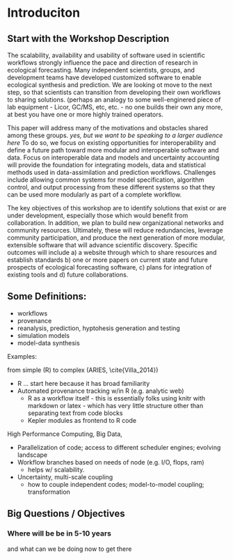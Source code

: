 # Introduciton

## Start with the Workshop Description

The scalability, availability and usability of software used in scientific workflows strongly influence the pace and direction of research in ecological forecasting.  Many independent scientists, groups, and development teams have developed customized software to enable ecological synthesis and prediction. We are looking ot move to the next step, so that scientists can transition from developing their own workflows to sharing solutions. (perhaps an analogy to some well-enginered piece of lab equipment - Licor, GC/MS, etc, etc. - no one builds their own any more, at best you have one or more highly trained operators. 

This paper will address many of the motivations and obstacles shared among these groups. _yes, but we want to be speaking to a larger audience here_ To do so, we focus on existing opportunities for interoperability and define a future path toward more modular and interoperable software and data. Focus on interoperable data and models and uncertainty accounting will provide the foundation for integrating models, data and statistical methods used in data-assimilation and prediction workflows. Challenges include allowing common systems for model specification, algorithm control, and output processing from these different systems so that they can be used more modularly as part of a complete workflow.

The key objectives of this workshop are to identify solutions that exist or are under development, especially those which would benefit from collaboration. In addition, we plan to build new organizational networks and community resources. Ultimately, these will reduce redundancies, leverage community participation, and produce the next generation of more modular, extensible software that will advance scientific discovery.  Specific outcomes will include a) a website through which to share resources and establish standards b) one or more papers on current state and future prospects of ecological forecasting software, c) plans for integration of existing tools and d) future collaborations.


## Some Definitions:
 * workflows
 * provenance
 * reanalysis, prediction, hyptohesis generation and testing
 * simulation models
 * model-data synthesis
   
Examples:

from simple (R) to complex (ARIES, \cite{Villa_2014}) 

* R ... start here because it has broad familiarity
 * Automated provenance tracking w/in R (e.g. analytic web)
    * R as a workflow itself - this is essentially folks using knitr with markdown or latex - which has very little structure other than separating text from code blocks
    * Kepler modules as frontend to R code


High Performance Computing, Big Data, 
   * Parallelization of code; access to different scheduler engines; evolving landscape
   * Workflow branches based on needs of node (e.g. I/O, flops, ram)
     * helps w/ scalability. 
   * Uncertainty, multi-scale coupling
     * how to couple independent codes; model-to-model coupling; transformation


## Big Questions / Objectives 

### Where will be be in 5-10 years

and what can we be doing now to get there